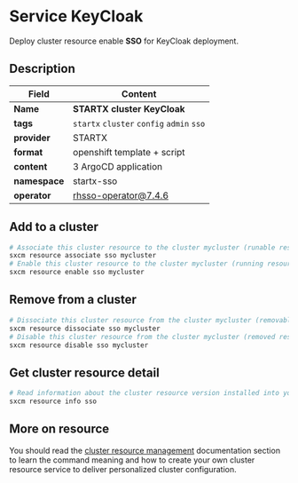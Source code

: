 # Service KeyCloak

Deploy cluster resource enable **SSO** for KeyCloak deployment.

## Description

| Field         | Content                                   |
| ------------- | ----------------------------------------- |
| **Name**      | **STARTX cluster KeyCloak**               |
| **tags**      | `startx` `cluster` `config` `admin` `sso` |
| **provider**  | STARTX                                    |
| **format**    | openshift template + script               |
| **content**   | 3 ArgoCD application                      |
| **namespace** | startx-sso                                |
| **operator**  | rhsso-operator@7.4.6                      |

## Add to a cluster

```bash
# Associate this cluster resource to the cluster mycluster (runable resource)
sxcm resource associate sso mycluster
# Enable this cluster resource to the cluster mycluster (running resource)
sxcm resource enable sso mycluster
```

## Remove from a cluster

```bash
# Dissociate this cluster resource from the cluster mycluster (removable resource)
sxcm resource dissociate sso mycluster
# Disable this cluster resource from the cluster mycluster (removed resource)
sxcm resource disable sso mycluster
```

## Get cluster resource detail

```bash
# Read information about the cluster resource version installed into your host (local)
sxcm resource info sso
```

## More on resource

You should read the [cluster resource management](../../4-cluster-resources) documentation section to learn the command
meaning and how to create your own cluster resource service to deliver personalized cluster configuration.
